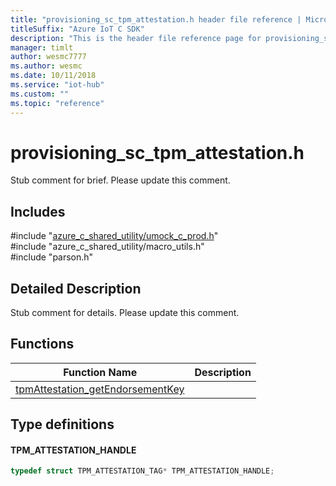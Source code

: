 ```yaml
---                             
title: "provisioning_sc_tpm_attestation.h header file reference | Microsoft Docs" 
titleSuffix: "Azure IoT C SDK"            
description: "This is the header file reference page for provisioning_sc_tpm_attestation.h in the Azure IoT C SDK. This SDK is used with Azure IoT Hub and Azure IoT Hub Device Provisioning Service"            
manager: timlt                 
author: wesmc7777              
ms.author: wesmc               
ms.date: 10/11/2018                    
ms.service: "iot-hub"             
ms.custom: ""                
ms.topic: "reference"        
---                            
```


# provisioning_sc_tpm_attestation.h 

Stub comment for brief. Please update this comment.

## Includes

\#include "[azure_c_shared_utility/umock_c_prod.h](umock-c-prod-h.md)"  
\#include "azure_c_shared_utility/macro_utils.h"  
\#include "parson.h"  

## Detailed Description

Stub comment for details. Please update this comment.

## Functions

Function Name                  | Description                                
--------------------------------|---------------------------------------------
[tpmAttestation_getEndorsementKey](./provisioning-sc-tpm-attestation-h/tpmattestation-getendorsementkey.md)            | 

## Type definitions

#### TPM_ATTESTATION_HANDLE

```C
typedef struct TPM_ATTESTATION_TAG* TPM_ATTESTATION_HANDLE;
```

